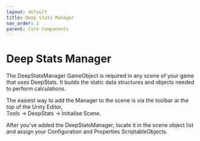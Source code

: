 ```yaml
---
layout: default
title: Deep Stats Manager
nav_order: 3
parent: Core Components
---
```


# Deep Stats Manager

The DeepStatsManager GameObject is required in any scene of your game that uses DeepStats. It builds the static data structures and objects needed to perform calculations.

The easiest way to add the Manager to the scene is via the toolbar at the top of the Unity Editor, \
Tools -> DeepStats -> Initialise Scene.

After you've added the DeepStatsManager, locate it in the scene object list and assign your Configuration and Properties ScriptableObjects.
